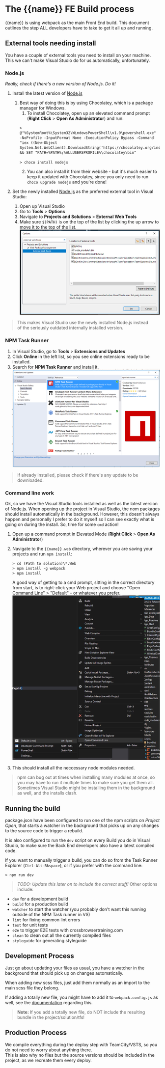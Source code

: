 # The {{name}} FE Build process

{{name}} is using webpack as the main Front End build. This document outlines the step
ALL developers have to take to get it all up and running.

## External tools needing install

You have a couple of external tools you need to install on your machine. This we can't make
Visual Studio do for us automatically, unfortunately.

### Node.js

*Really, check if there's a new version of Node.js. Do it!*

1. Install the latest version of [Node.js]( https://www.nodejs.org/)
    1. Best way of doing this is by using Chocolatey, which is a package manager for Windows.
        1. To install Chocolatey, open up an elevated command prompt (**Right Click** > **Open As Administrator**) and run:
        ```console
        > @"%SystemRoot%\System32\WindowsPowerShell\v1.0\powershell.exe" -NoProfile -InputFormat None -ExecutionPolicy Bypass -Command "iex ((New-Object System.Net.WebClient).DownloadString('https://chocolatey.org/install.ps1'))" && SET "PATH=%PATH%;%ALLUSERSPROFILE%\chocolatey\bin"

        > choco install nodejs
        ```
        2. You can also install it from their website - but it's much easier to keep it updated with Chocolatey, since you only need to run `choco upgrade nodejs` and you're done!

2. Set the newly installed [Node.js](https://www.nodejs.org/) as the preferred external tool in Visual Studio:
    1. Open up Visual Studio
    2. Go to **Tools** > **Options**
    3. Navigate to **Projects and Solutions** > **External Web Tools**
    4. Make sure `$(PATH)` is on the top of the list by clicking the up arrow to move it to the top of the list.
    ![Image of External Web Tools setup](https://raw.githubusercontent.com/wazp/fe-template/master/doc/vs_tools.png)
    
>This makes Visual Studio use the newly installed Node.js instead  
>of the seriously outdated internally installed version.

### NPM Task Runner

1. In Visual Studio, go to **Tools** > **Extensions and Updates**
2. Click **Online** in the left list, so you see online extensions ready to be installed.
3. Search for **NPM Task Runner** and install it.
![Image of External Web Tools setup](https://raw.githubusercontent.com/wazp/fe-template/master/doc/vs_npm_runner.png)
>If already installed, please check if there's any update to be downloaded.

### Command line work

Ok, so we have the Visual Studio tools installed as well as the latest version of Node.js. When opening up the project in Visual Studio, the
nom packages should install automatically in the background. However, this doesn't always happen and personally I prefer to do it myself so I can see
exactly what is going on during the install. So, time for some `cmd` action!

1. Open up a command prompt in Elevated Mode (**Right Click** > **Open As Administrator**)
2. Navigate to the `{{name}}.web` directory, wherever you are saving your projects and run `npm install`:
   ```console
   > cd (Path to solution)\*.Web
   > npm install -g webpack
   > npm install
   ```
   A good way of getting to a cmd prompt, sitting in the correct directory from start, is to right-click your Web project and choose "Open Command Line" > "Default" - or whatever you prefer.
   ![Image of Open Command Line](https://raw.githubusercontent.com/wazp/fe-template/master/doc/vs_open_command.png)
   
3. This should install all the neccessary node modules needed.
>npm can bug out at times when installing many modules at once, so you may have to run it multiple times to make sure you get them all. Sometimes Visual Studio might be installing them in the background as well, and the installs clash.

## Running the build

package.json have been configured to run one of the npm scripts on *Project Open*, that starts a watcher in the background
that picks up on any changes to the source code to trigger a rebuild.

It is also configured to run the `dev` script on every Build you do in Visual Studio, to make sure the Back End developers
also have a latest compiled code.

If you want to manually trigger a build, you can do so from the Task Runner Explorer (`Ctrl-Alt-Bkspace`), or if you prefer with the command line:
```console
> npm run dev
```
>*TODO: Update this later on to include the correct stuff!*
Other options include:
- `dev` for a development build
- `build` for a production build
- `watcher` to start the watcher (you probably don't want this running outside of the NPM Task runner in VS)
- `lint` for fixing common lint errors
- `test` for unit tests
- `e2e` to trigger E2E tests with crossbrowsertraining.com
- `clean` to clean out all the currently compiled files
- `styleguide` for generating styleguide

## Development Process

Just go about updating your files as usual, you have a watcher in the background that should pick up on changes automatically.

When adding new scss files, just add them normally as an import to the main scss file they belong.

If adding a totally new file, you might have to add it to `webpack.config.js` as well, see the [documentation](./FE_WebPack.README.md) regarding this.

>**Note:** If you add a totally new file, do NOT include the resulting bundle in the project/solution/tfs!

## Production Process

We compile everything during the deploy step with TeamCity/VSTS, so you do not need to worry about anything there.  
This is also why no files but the source versions should be included in the project, as we recreate them every deploy.
